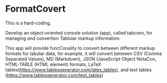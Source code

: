 # FormatCovert

This is a hard-coding.

Develop an object-oriented console solution (app), called tabconv, for managing and convertion Tablular markup information. 

This app will provide funcConality to convert between different markup formats for tabular data, for example, it will convert between CSV (Comma Separated Values), MD (Markdown), JSON (JavaScript Object NotaCon, HTML-TABLE (HTML <table> element) formats, LaTeX tables(https://www.tablesgenerator.com/latex_tables), and text tables (https://www.tablesgenerator.com/text_tables)
